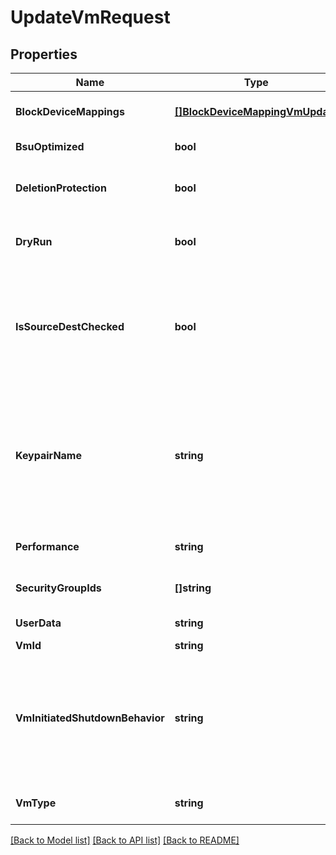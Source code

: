 # UpdateVmRequest

## Properties

Name | Type | Description | Notes
------------ | ------------- | ------------- | -------------
**BlockDeviceMappings** | [**[]BlockDeviceMappingVmUpdate**](BlockDeviceMappingVmUpdate.md) | One or more block device mappings of the VM. | [optional] 
**BsuOptimized** | **bool** | If true, the VM is optimized for BSU I/O. | [optional] 
**DeletionProtection** | **bool** | If true, you cannot terminate the VM using Cockpit, the CLI or the API. If false, you can. | [optional] 
**DryRun** | **bool** | If true, checks whether you have the required permissions to perform the action. | [optional] 
**IsSourceDestChecked** | **bool** | (Net only) If true, the source/destination check is enabled. If false, it is disabled. This value must be false for a NAT VM to perform network address translation (NAT) in a Net. | [optional] 
**KeypairName** | **string** | The name of the keypair.&lt;br /&gt; To complete the replacement, manually replace the old public key with the new public key in the ~/.ssh/authorized_keys file located in the VM. Restart the VM to apply the change. | [optional] 
**Performance** | **string** | The performance of the VM (&#x60;medium&#x60; \\| &#x60;high&#x60; \\|  &#x60;highest&#x60;). | [optional] 
**SecurityGroupIds** | **[]string** | One or more IDs of security groups for the VM. | [optional] 
**UserData** | **string** | The Base64-encoded MIME user data. | [optional] 
**VmId** | **string** | The ID of the VM. | 
**VmInitiatedShutdownBehavior** | **string** | The VM behavior when you stop it. By default or if set to &#x60;stop&#x60;, the VM stops. If set to &#x60;restart&#x60;, the VM stops then automatically restarts. If set to &#x60;terminate&#x60;, the VM stops and is terminated. | [optional] 
**VmType** | **string** | The type of VM. For more information, see [Instance Types](https://wiki.outscale.net/display/EN/Instance+Types). | [optional] 

[[Back to Model list]](../README.md#documentation-for-models) [[Back to API list]](../README.md#documentation-for-api-endpoints) [[Back to README]](../README.md)


